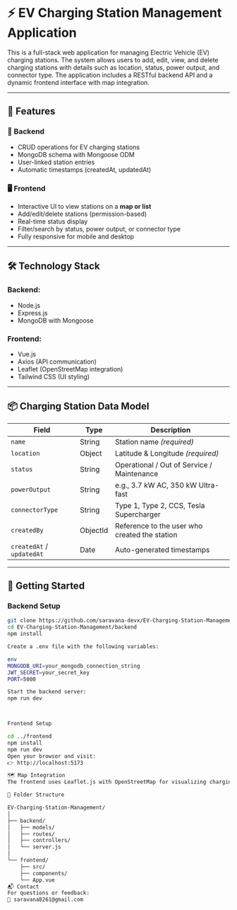 # ⚡ EV Charging Station Management Application

This is a full-stack web application for managing Electric Vehicle (EV) charging stations. The system allows users to add, edit, view, and delete charging stations with details such as location, status, power output, and connector type. The application includes a RESTful backend API and a dynamic frontend interface with map integration.

---

## 🚀 Features

### 🔧 Backend
- CRUD operations for EV charging stations
- MongoDB schema with Mongoose ODM
- User-linked station entries
- Automatic timestamps (createdAt, updatedAt)

### 🖥️ Frontend
- Interactive UI to view stations on a **map or list**
- Add/edit/delete stations (permission-based)
- Real-time status display
- Filter/search by status, power output, or connector type
- Fully responsive for mobile and desktop

---

## 🛠️ Technology Stack

### Backend:
- Node.js
- Express.js
- MongoDB with Mongoose

### Frontend:
- Vue.js
- Axios (API communication)
- Leaflet (OpenStreetMap integration)
- Tailwind CSS (UI styling)

---

## 📦 Charging Station Data Model

| Field          | Type     | Description                                   |
|----------------|----------|-----------------------------------------------|
| `name`         | String   | Station name *(required)*                     |
| `location`     | Object   | Latitude & Longitude *(required)*             |
| `status`       | String   | Operational / Out of Service / Maintenance    |
| `powerOutput`  | String   | e.g., 3.7 kW AC, 350 kW Ultra-fast            |
| `connectorType`| String   | Type 1, Type 2, CCS, Tesla Supercharger       |
| `createdBy`    | ObjectId | Reference to the user who created the station |
| `createdAt` / `updatedAt` | Date | Auto-generated timestamps |

---

## 🧪 Getting Started

### Backend Setup

```bash
git clone https://github.com/saravana-devx/EV-Charging-Station-Management.git
cd EV-Charging-Station-Management/backend
npm install

Create a .env file with the following variables:

env
MONGODB_URI=your_mongodb_connection_string
JWT_SECRET=your_secret_key
PORT=5000

Start the backend server:
npm run dev



Frontend Setup

cd ../frontend
npm install
npm run dev
Open your browser and visit:
👉 http://localhost:5173

🗺️ Map Integration
The frontend uses Leaflet.js with OpenStreetMap for visualizing charging station locations.

📂 Folder Structure

EV-Charging-Station-Management/
│
├── backend/
│   ├── models/
│   ├── routes/
│   ├── controllers/
│   └── server.js
│
└── frontend/
    ├── src/
    ├── components/
    └── App.vue
📬 Contact
For questions or feedback:
📧 saravana8261@gmail.com
